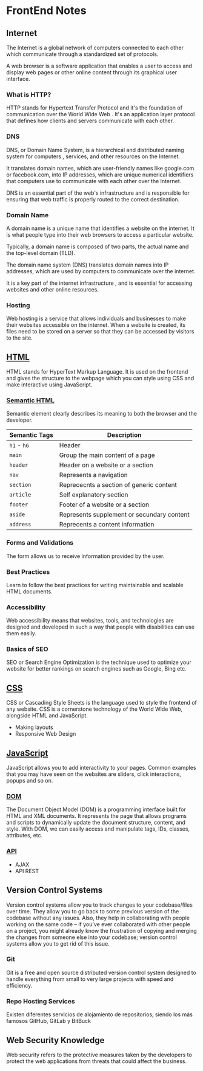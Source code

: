 # FrontEnd Notes

## Internet

The Internet is a global network of computers connected to each other which communicate through a standardized set of protocols.

A web browser is a software application that enables a user to access and display web pages or other online content through its graphical user interface.

### What is HTTP?

HTTP stands for Hypertext Transfer Protocol and it's the foundation of communication over the World Wide Web . It's an application layer protocol that defines how clients and servers communicate with each other.

### DNS

DNS, or Domain Name System, is a hierarchical and distributed naming system for computers , services, and other resources on the Internet.

It translates domain names, which are user-friendly names like google.com or facebook.com, into IP addresses, which are unique numerical identifiers that computers use to communicate with each other over the Internet.

DNS is an essential part of the web's infrastructure and is responsible for ensuring that web traffic is properly routed to the correct destination.

### Domain Name

A domain name is a unique name that identifies a website on the internet. It is what people type into their web browsers to access a particular website.

Typically, a domain name is composed of two parts, the actual name and the top-level domain (TLD).

The domain name system (DNS) translates domain names into IP addresses, which are used by computers to communicate over the internet.

It is a key part of the internet infrastructure , and is essential for accessing websites and other online resources.

### Hosting

Web hosting is a service that allows individuals and businesses to make their websites accessible on the internet.
When a website is created, its files need to be stored on a server so that they can be accessed by visitors to the site.

## [HTML](/HTML/README.md)

HTML stands for HyperText Markup Language. It is used on the frontend and gives the structure to the webpage which you can style using CSS and make interactive using JavaScript.

### [Semantic HTML](/HTML/Archives/semaintic.html)

Semantic element clearly describes its meaning to both the browser and the developer.

| Semantic Tags | Description                                |
| ------------- | ------------------------------------------ |
| `h1` - `h6`   | Header                                     |
| `main`        | Group the main content of a page           |
| `header`      | Header on a website or a section           |
| `nav`         | Represents a navigation                    |
| `section`     | Reprececnts a section of generic content   |
| `article`     | Self explanatory section                   |
| `footer`      | Footer of a website or a section           |
| `aside`       | Represents supplement or secundary content |
| `address`     | Reprecents a content information           |

### Forms and Validations

The form allows us to receive information provided by the user.

### Best Practices

Learn to follow the best practices for writing maintainable and scalable HTML documents.

### Accessibility

Web accessibility means that websites, tools, and technologies are designed and developed in such a way that people with disabilities can use them easily.

### Basics of SEO

SEO or Search Engine Optimization is the technique used to optimize your website for better rankings on search engines such as Google, Bing etc.

## [CSS](/CSS/README.md)

CSS or Cascading Style Sheets is the language used to style the frontend of any website. CSS is a cornerstone technology of the World Wide Web, alongside HTML and JavaScript.

- Making layouts
- Responsive Web Design

## [JavaScript](/JavaScript/README.md)

JavaScript allows you to add interactivity to your pages. Common examples that you may have seen on the websites are sliders, click interactions, popups and so on.

### [DOM](/JavaScript/Archives/DOM/README.md)

The Document Object Model (DOM) is a programming interface built for HTML and XML documents. It represents the page that allows programs and scripts to dynamically update the document structure, content, and style. With DOM, we can easily access and manipulate tags, IDs, classes, attributes, etc.

### [API](/JavaScript/Archives/Working-with-APIs/)

- AJAX
- API REST

## Version Control Systems

Version control systems allow you to track changes to your codebase/files over time. They allow you to go back to some previous version of the codebase without any issues. Also, they help in collaborating with people working on the same code – if you’ve ever collaborated with other people on a project, you might already know the frustration of copying and merging the changes from someone else into your codebase; version control systems allow you to get rid of this issue.

### Git

Git is a free and open source distributed version control system designed to handle everything from small to very large projects with speed and efficiency.

### Repo Hosting Services

Existen diferentes servicios de alojamiento de repositorios, siendo los más famosos GitHub, GitLab y BitBuck

## Web Security Knowledge

Web security refers to the protective measures taken by the developers to protect the web applications from threats that could affect the business.
